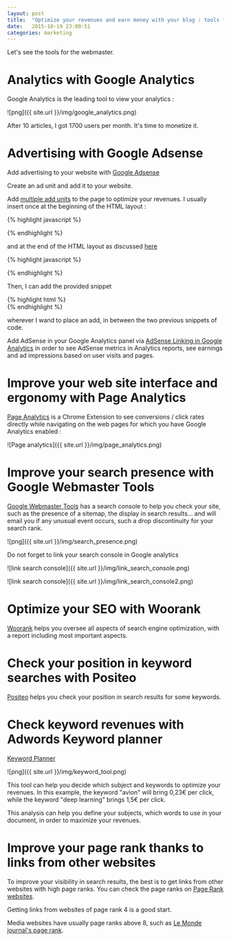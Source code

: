 ```yaml
---
layout: post
title:  "Optimize your revenues and earn money with your blog : tools for the webmaster"
date:   2015-10-19 23:00:51
categories: marketing
---
```


Let's see the tools for the webmaster.

<style>
img {
  border : solid black 1px;
}
</style>

# Analytics with Google Analytics

Google Analytics is the leading tool to view your analytics :

![png]({{ site.url }}/img/google_analytics.png)

After 10 articles, I got 1700 users per month. It's time to monetize it.

# Advertising with Google Adsense

Add advertising to your website with [Google Adsense](http://www.google.com/adsense)

Create an ad unit and add it to your website.

Add [multiple add units](https://support.google.com/adsense/answer/187698?hl=en&ref_topic=2717009) to the page to optimize your revenues. I usually insert once at the beginning of the HTML layout :

{% highlight javascript %}
<script async src="//pagead2.googlesyndication.com/pagead/js/adsbygoogle.js"></script>
{% endhighlight %}

and at the end of the HTML layout as discussed [here](http://stackoverflow.com/questions/25095912/how-do-you-use-multiple-adsense-units-on-one-page)

{% highlight javascript %}
<script>
  // (adsbygoogle = window.adsbygoogle || []).push({});
  [].forEach.call(document.querySelectorAll('.adsbygoogle'), function(){
    (adsbygoogle = window.adsbygoogle || []).push({});
  });
</script>
{% endhighlight %}

Then, I can add the provided snippet

{% highlight html %}
<ins class="adsbygoogle"
     style="display:block"
     data-ad-client="XXX"
     data-ad-slot="YYY"
     data-ad-format="auto"></ins>
{% endhighlight %}

wherever I wand to place an add, in between the two previous snippets of code.

Add AdSense in your Google Analytics panel via [AdSense Linking in Google Analytics](https://support.google.com/adsense/answer/6084409?hl=en) in order to see AdSense metrics in Analytics reports, see earnings and ad impressions based on user visits and pages.

# Improve your web site interface and ergonomy with Page Analytics

[Page Analytics](https://chrome.google.com/webstore/detail/page-analytics-by-google/fnbdnhhicmebfgdgglcdacdapkcihcoh) is a Chrome Extension to see conversions / click rates directly while navigating on the web pages for which you have Google Analytics enabled :

![Page analytics]({{ site.url }}/img/page_analytics.png)


# Improve your search presence with Google Webmaster Tools

[Google Webmaster Tools](http://www.google.com/webmasters/tools) has a search console to help you check your site, such as the presence of a sitemap, the display in search results... and will email you if any unusual event occurs, such a drop discontinuity for your search rank.

![png]({{ site.url }}/img/search_presence.png)

Do not forget to link your search console in Google analytics

![link search console]({{ site.url }}/img/link_search_console.png)

![link search console]({{ site.url }}/img/link_search_console2.png)

# Optimize your SEO with Woorank


[Woorank](https://www.woorank.com) helps you oversee all aspects of search engine optimization, with a report including most important aspects.


# Check your position in keyword searches with Positeo

[Positeo](http://www.positeo.com/check-position/) helps you check your position in search results for some keywords.


# Check keyword revenues with Adwords Keyword planner

[Keyword Planner](https://adwords.google.com/KeywordPlanner)

![png]({{ site.url }}/img/keyword_tool.png)

This tool can help you decide which subject and keywords to optimize your revenues. In this example, the keyword "avion" will bring 0,23€ per click, while the keyword "deep learning" brings 1,5€ per click.

This analysis can help you define your subjects, which words to use in your document, in order to maximize your revenues.


# Improve your page rank thanks to links from other websites

To improve your visibility in search results, the best is to get links from other websites with high page ranks. You can check the page ranks on [Page Rank websites](http://www.pagerank.fr).

Getting links from websites of page rank 4 is a good start.

Media websites have usually page ranks above 8, such as  [Le Monde journal's page rank](http://www.pagerank.fr/rapport-indexation.fr.html?uri=www.lemonde.fr).
